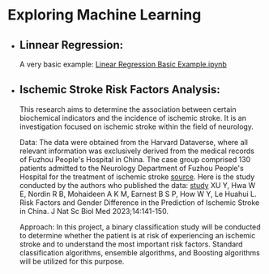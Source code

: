# Exploring Machine Learning

* ## Linnear Regression: 
    
    A very basic example: [Linear Regression Basic Example.ipynb](https://github.com/EugeniaPais/ML-Examples/blob/main/Linear%20Regression%20Basic%20Example.ipynb) 

* ## Ischemic Stroke Risk Factors Analysis:
    
    This research aims to determine the association between certain biochemical indicators and the incidence of ischemic stroke. It is an investigation focused on ischemic stroke within the field of neurology.

    Data:
    The data were obtained from the Harvard Dataverse, where all relevant information was exclusively derived from the medical records of Fuzhou People's Hospital in China. The case group comprised 130 patients admitted to the Neurology Department of Fuzhou People's Hospital for the treatment of ischemic stroke [source](https://dataverse.harvard.edu/dataset.xhtml?persistentId=doi:10.7910/DVN/U1ELA6). Here is the study conducted by the authors who published the data: [study](https://jnsbm.org/article-view/?id=226) XU Y, Hwa W E, Nordin R B, Mohaideen A K M, Earnest B S P, How W Y, Le Huahui L. Risk Factors and Gender Difference in the Prediction of Ischemic Stroke in China. J Nat Sc Biol Med 2023;14:141-150.

    Approach:
    In this project, a binary classification study will be conducted to determine whether the patient is at risk of experiencing an ischemic stroke and to understand the most important risk factors. Standard classification algorithms, ensemble algorithms, and Boosting algorithms will be utilized for this purpose.